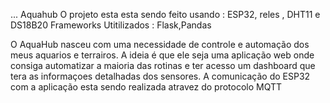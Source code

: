 ...
Aquahub 
O projeto esta esta sendo feito usando : ESP32, reles , DHT11 e DS18B20 
Frameworks Utitilizados : Flask,Pandas 

O AquaHub nasceu com uma necessidade de  controle e automação dos meus aquarios e terrairos. A ideia é que ele seja uma aplicação web  onde consiga automatizar a maioria das rotinas e ter acesso um dashboard que tera as informaçoes detalhadas dos sensores.
A comunicação do ESP32 com a aplicação esta sendo realizada atravez do protocolo MQTT 




